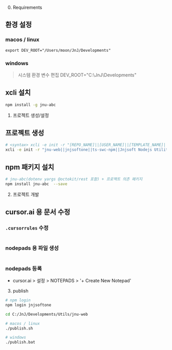 0. Requirements

## 환경 설정

### macos / linux
```ini:~/.zshrc
export DEV_ROOT="/Users/moon/JnJ/Developments"
```

### windows
> 시스템 환경 변수 편집
DEV_ROOT="C:\JnJ\Developments"


## xcli 설치

```sh
npm install -g jnu-abc
```

1. 프로젝트 생성/설정

## 프로젝트 생성

```sh
# <syntax> xcli -e init -r "[REPO_NAME]||[USER_NAME]||[TEMPLATE_NAME]||[DESCRIPTION]"
xcli -e init -r "jnu-web||jnjsoftone||ts-swc-npm||Jnjsoft Nodejs Utility Library for Web(request, chrome(selenium), cheerio, ...) Support Functions in Typescript"
```

## npm 패키지 설치
```sh
# jnu-abc(dotenv yargs @octokit/rest 포함) + 프로젝트 의존 패키지
npm install jnu-abc  --save
```

2. 프로젝트 개발

## cursor.ai 용 문서 수정

### `.cursorrules` 수정
```yaml:.cursorrules
```

### nodepads 용 파일 생성

```md:docs/cursor/requirements.md
```

### nodepads 등록

- cursor.ai > 설정 > NOTEPADS > '+ Create New Notepad'


3. publish

```sh
# npm login
npm login jnjsoftone

cd C:/JnJ/Developments/Utils/jnu-web

# macos / linux
./publish.sh

# windows
./publish.bat
```
